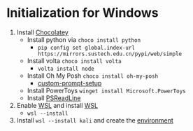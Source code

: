 # Initialization for Windows

1. Install [Chocolatey](https://chocolatey.org/install)
    * Install python via `choco install python`
        * `pip config set global.index-url https://mirrors.sustech.edu.cn/pypi/web/simple`
    * Install volta `choco install volta`
        * `volta install node`
    * Install Oh My Posh `choco install oh-my-posh`
        - [custom-prompt-setup](https://learn.microsoft.com/zh-cn/windows/terminal/tutorials/custom-prompt-setup)
    * Install PowerToys `winget install Microsoft.PowerToys`
    * Install [PSReadLine](https://github.com/PowerShell/PSReadLine)
2. Enable [WSL](https://learn.microsoft.com/en-us/windows/wsl/install-manual) and install [WSL](https://docs.microsoft.com/en-us/windows/wsl/install)
    * `wsl --install`
3. Install `wsl --install kali` and create the [environment](https://github.com/vanpipy/shellgun/blob/main/bin/createenv)